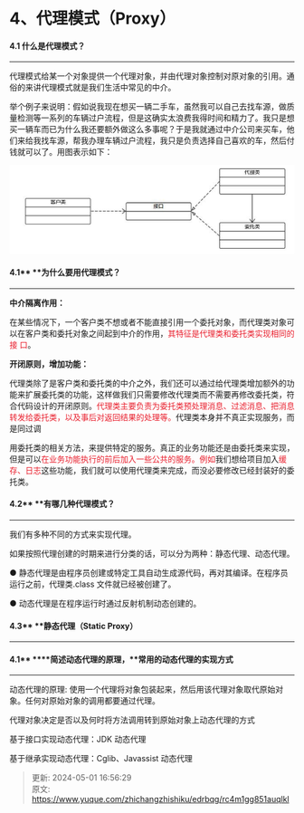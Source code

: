 # 4、代理模式（Proxy）

#### **4.1 什么是代理模式？**
****

代理模式给某一个对象提供一个代理对象，并由代理对象控制对原对象的引用。通俗的来讲代理模式就是我们生活中常见的中介。

举个例子来说明：假如说我现在想买一辆二手车，虽然我可以自己去找车源，做质量检测等一系列的车辆过户流程，但是这确实太浪费我得时间和精力了。我只是想买一辆车而已为什么我还要额外做这么多事呢？于是我就通过中介公司来买车，他们来给我找车源，帮我办理车辆过户流程，我只是负责选择自己喜欢的车，然后付钱就可以了。用图表示如下：

![1714553698282-b22bc02b-7370-4f94-8b32-f446221f15ad.png](./img/BUQ0VdL0M331KAIi/1714553698282-b22bc02b-7370-4f94-8b32-f446221f15ad-787410.png)

#### **4.1**** ****为什么要用代理模式？**
****

**中介隔离作用：**

在某些情况下，一个客户类不想或者不能直接引用一个委托对象，而代理类对象可以在客户类和委托对象之间起到中介的作用，<font style="color:rgb(233,30,44);">其特征是代理类和委托类实现相同的接</font><font style="color:rgb(233,30,44);"> </font><font style="color:rgb(233,30,44);">口</font>。

**开闭原则，增加功能：**

代理类除了是客户类和委托类的中介之外，我们还可以通过给代理类增加额外的功能来扩展委托类的功能，这样做我们只需要修改代理类而不需要再修改委托类，符合代码设计的开闭原则。<font style="color:rgb(233,30,44);">代理类主要负责为委托类预处理消息、过滤消息、把消息转发给委托类，以及事后对返回结果的处理等。</font>代理类本身并不真正实现服务，而是同过调



用委托类的相关方法，来提供特定的服务。真正的业务功能还是由委托类来实现，但是可以<font style="color:rgb(233,30,44);">在业务功能执行的前后加入一些公共的服务。例如</font>我们想给项目加入<font style="color:rgb(233,30,44);">缓存、日志</font>这些功能，我们就可以使用代理类来完成，而没必要修改已经封装好的委托类。

#### **4.2**** ****有哪几种代理模式？**
****

我们有多种不同的方式来实现代理。



如果按照代理创建的时期来进行分类的话，可以分为两种：静态代理、动态代理。



● 静态代理是由程序员创建或特定工具自动生成源代码，再对其编译。在程序员运行之前，代理类.class 文件就已经被创建了。

● 动态代理是在程序运行时通过反射机制动态创建的。

#### **4.3**** ****静态代理（****Static**** ****Proxy****）**
****



#### **4.1**** ****简述动态代理的原理，****常用的动态代理的实现方式**
****

动态代理的原理: 使用一个代理将对象包装起来，然后用该代理对象取代原始对象。任何对原始对象的调用都要通过代理。

代理对象决定是否以及何时将方法调用转到原始对象上动态代理的方式

基于接口实现动态代理：JDK 动态代理



基于继承实现动态代理：Cglib、Javassist 动态代理





> 更新: 2024-05-01 16:56:29  
> 原文: <https://www.yuque.com/zhichangzhishiku/edrbqg/rc4m1gg851auqlkl>